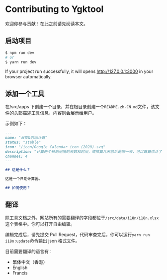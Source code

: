 # Contributing to Ygktool

欢迎你参与贡献！在此之前请先阅读本文。

## 启动项目

```bash
$ npm run dev
# or
$ yarn run dev
```

If your project run successfully, it will opens http://127.0.0.1:3000 in your browser automatically.

## 添加一个工具

在/src/apps 下创建一个目录，并在根目录创建一个`README.zh-CN.md`文件，该文件的头部描述工具信息，内容则会展示给用户。

示例如下：

```markdown
---
name: "日期&时间计算"
status: "stable"
icon: "/icon/Google_Calendar_icon_(2020).svg"
description: "计算两个日期间隔的天数和时间，或推算几天前后是哪一天，可以算算你活了多久 :)"
channel: 4
---

## 这是什么？

这是一个日期计算器。

## 如何使用？
```

## 翻译

除工具文档之外，网站所有的需要翻译的字段都位于`/src/data/i18n/i18n.xlsx`这个表格中。你可以打开自由编辑。

编辑完成后，请先提交 Pull Request，代码审查完后，你可以运行`yarn run i18n:update`命令输出 json 格式文件。

目前需要翻译的语言有：

-   繁体中文（香港）
-   English
-   Francis
